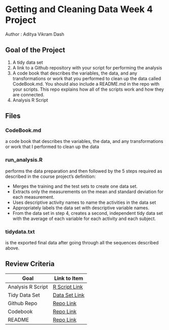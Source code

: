 # Getting and Cleaning Data Week 4 Project

Author : Aditya Vikram Dash

## Goal of the Project

1. A tidy data set
2. A link to a Github repository with your script for performing the analysis
3. A code book that describes the variables, the data, and any transformations or work that you performed to clean up the data called CodeBook.md. You should also include a README.md in the repo with your scripts. This repo explains how all of the scripts work and how they are connected.
4. Analysis R Script

## Files

### CodeBook.md
a code book that describes the variables, the data, and any transformations or work that I performed to clean up the data

### run_analysis.R
performs the data preparation and then followed by the 5 steps required as described in the course project’s definition: 
- Merges the training and the test sets to create one data set.
- Extracts only the measurements on the mean and standard deviation for each measurement.
- Uses descriptive activity names to name the activities in the data set
- Appropriately labels the data set with descriptive variable names.
- From the data set in step 4, creates a second, independent tidy data set with the average of each variable for each activity and each subject.

### tidydata.txt
is the exported final data after going through all the sequences described above.

## Review Criteria

Goal | Link to Item
--- | ---
Analysis R Script |  [R Script Link](https://github.com/DeftPenk/gettingandcleaningdata/commit/003655ac006c25b3cb2ea7542f6f00ff1041dea7)
Tidy Data Set |  [Data Set Link](https://github.com/DeftPenk/gettingandcleaningdata/blob/master/tidyData.txt)
Github Repo |  [Repo Link](https://github.com/DeftPenk/gettingandcleaningdata)
Codebook | [Repo Link](https://github.com/DeftPenk/gettingandcleaningdata/blob/master/CodeBook.md)
README |  [Repo Link](https://github.com/DeftPenk/gettingandcleaningdata/blob/master/README.md)
